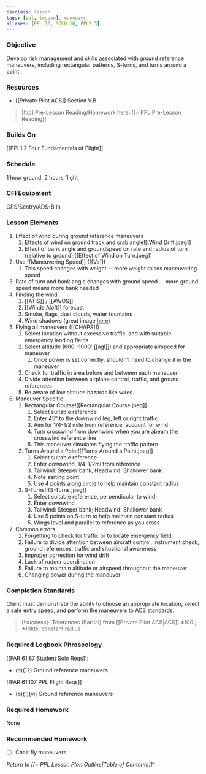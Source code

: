 ```yaml
---
cssclass: lesson
tags: [ppl, lesson], maneuver
aliases: [PPL.10, SOLO.10, PPL2.5]
---
```

### Objective
Develop risk management and skills associated with ground reference maneuvers, including rectangular patterns, S-turns, and turns around a point.

### Resources
- [[Private Pilot ACS]] Section V.B

> [!tip] Pre-Lesson Reading/Homework here: [[~ PPL Pre-Lesson Reading]]

### Builds On
[[PPL1.2 Four Fundamentals of Flight]]

### Schedule
1 hour ground, 2 hours flight

### CFI Equipment
GPS/Sentry/ADS-B In

### Lesson Elements
1. Effect of wind during ground reference maneuvers
	1. Effects of wind on ground track and crab angle![[Wind Drift.jpeg]]
	2. Effect of bank angle and groundspeed on rate and radius of turn (relative to ground)![[Effect of Wind on Turn.jpeg]]
2. Use [[Maneuvering Speed]] ([[Va]])
	1. This speed changes with weight -- more weight raises maneuvering speed
3. Rate of turn and bank angle changes with ground speed -- more ground speed means more bank needed
4. Finding the wind
	1. [[ATIS]] / [[AWOS]]
	2. [[Winds Aloft]] forecast
	3. Smoke, flags, dust clouds, water fountains
	4. Wind shadows (great image [here](https://aerialarchives.photoshelter.com/image/I0000lxReAm6J02k))
5. Flying all maneuvers ([[CHAPS]])
	1. Select location without excessive traffic, and with suitable emergency landing fields
	2. Select altitude (600'-1000' [[agl]]) and appropriate airspeed for maneuver
		1. Once power is set correctly, shouldn't need to change it in the maneuver
	3. Check for traffic in area before and between each maneuver
	4. Divide attention between airplane control, traffic, and ground references
	5. Be aware of low altitude hazards like wires
6. Maneuver Specific
	1. Rectangular Course![[Rectangular Course.jpeg]]
		1. Select suitable reference
		2. Enter 45° to the downwind leg, left or right traffic
		3. Aim for 1/4-1/2 mile from reference, account for wind
		4. Turn crosswind from downwind when you are abeam the crosswind reference line
		5. This maneuver simulates flying the traffic pattern
	2. Turns Around a Point![[Turns Around a Point.jpeg]]
		1. Select suitable reference
		3. Enter downwind, 1/4-1/2mi from reference
		4. Tailwind: Steeper bank; Headwind: Shallower bank
		5. Note sarting point
		6. Use 4 points along circle to help maintain constant radius
	3. S-Turns![[S-Turns.jpeg]]
		1. Select suitable reference, perpendicular to wind
		2. Enter downwind
		4. Tailwind: Steeper bank; Headwind: Shallower bank
		3. Use 5 points on S-turn to help maintain constant radius
		4. Wings level and parallel to reference as you cross
7. Common errors
	1. Forgetting to check for traffic or to locate emergency field
	2. Failure to divide attention between aircraft control, instrument check, ground references, traffic and situational awareness
	3. Improper correction for wind drift
	4. Lack of rudder coordination
	5. Failure to maintain altitude or airspeed throughout the maneuver
	6. Changing power during the maneuver


### Completion Standards
Client must demonstrate the ability to choose an appropriate location, select a safe entry speed, and perform the maneuvers to ACS standards.

> [!success]- Tolerances (Partial) from [[Private Pilot ACS|ACS]]
> ±100'; ±10kts; constant radius

### Required Logbook Phraseology
[[FAR 61.87 Student Solo Reqs]]:
- (d)(12) Ground reference maneuvers

[[FAR 61.107 PPL Flight Reqs]]
- (b)(1)(vi) Ground reference maneuvers

### Required Homework
None

### Recommended Homework
- [ ] Chair fly maneuvers

*Return to [[~ PPL Lesson Plan Outline|Table of Contents]]^*
